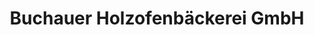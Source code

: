 ---
title: "Buchauer Holzofenbäckerei GmbH"
url: /kulmbach/buchauer-holzofenbaeckerei-gmbh/
shop: Bäckerei
---